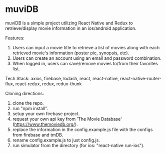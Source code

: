 # muviDB

muviDB is a simple project utilizing React Native and Redux to retrieve/display movie information in an ios/android application.

Features:
1) Users can input a movie title to retrieve a list of movies along with each retrieved movie's information (poster pic, synopsis, etc).
2) Users can create an account using an email and password combination.
3) When logged in, users can save/remove movies to/from their favorites list.

Tech Stack:
  axios, 
  firebase,
  lodash,
  react,
  react-native,
  react-native-router-flux,
  react-redux,
  redux,
  redux-thunk

Cloning directions:
1) clone the repo.
2) run "npm install".
3) setup your own firebase project.
4) request your own api key from 'The Movie Database' (https://www.themoviedb.org/).
5) replace the information in the config.example.js file with the configs from firebase and tmDB.
6) rename config.example.js to just config.js.
7) run simulator from the directory (for ios: "react-native run-ios").